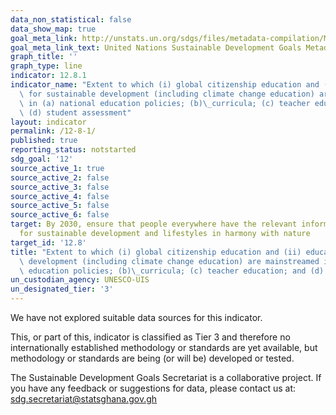 ```yaml
---
data_non_statistical: false
data_show_map: true
goal_meta_link: http://unstats.un.org/sdgs/files/metadata-compilation/Metadata-Goal-12.pdf
goal_meta_link_text: United Nations Sustainable Development Goals Metadata (pdf 782kB)
graph_title: ''
graph_type: line
indicator: 12.8.1
indicator_name: "Extent to which (i) global citizenship education and (ii) education\
  \ for sustainable development (including climate change education) are mainstreamed\
  \ in (a) national education policies; (b)\_curricula; (c) teacher education; and\
  \ (d) student assessment"
layout: indicator
permalink: /12-8-1/
published: true
reporting_status: notstarted
sdg_goal: '12'
source_active_1: true
source_active_2: false
source_active_3: false
source_active_4: false
source_active_5: false
source_active_6: false
target: By 2030, ensure that people everywhere have the relevant information and awareness
  for sustainable development and lifestyles in harmony with nature
target_id: '12.8'
title: "Extent to which (i) global citizenship education and (ii) education for sustainable\
  \ development (including climate change education) are mainstreamed in (a) national\
  \ education policies; (b)\_curricula; (c) teacher education; and (d) student assessment"
un_custodian_agency: UNESCO-UIS
un_designated_tier: '3'
---
```

We have not explored suitable data sources for this indicator.

This, or part of this, indicator is classified as Tier 3 and therefore no internationally established methodology or standards are yet available, but methodology or standards are being (or will be) developed or tested.

The Sustainable Development Goals Secretariat is a collaborative project. If you have any feedback or suggestions for data, please contact us at: sdg.secretariat@statsghana.gov.gh
